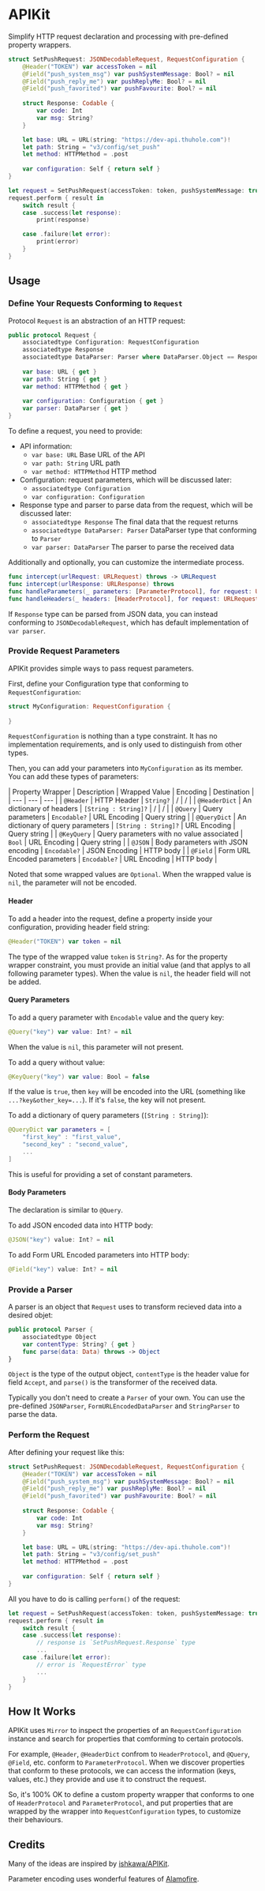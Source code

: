 # APIKit

Simplify HTTP request declaration and processing with pre-defined property wrappers.

```swift
struct SetPushRequest: JSONDecodableRequest, RequestConfiguration {
    @Header("TOKEN") var accessToken = nil
    @Field("push_system_msg") var pushSystemMessage: Bool? = nil
    @Field("push_reply_me") var pushReplyMe: Bool? = nil
    @Field("push_favorited") var pushFavourite: Bool? = nil
    
    struct Response: Codable {
        var code: Int
        var msg: String?
    }

    let base: URL = URL(string: "https://dev-api.thuhole.com")!
    let path: String = "v3/config/set_push"
    let method: HTTPMethod = .post
    
    var configuration: Self { return self }
}

let request = SetPushRequest(accessToken: token, pushSystemMessage: true, pushReplyMe: true, pushFavourite: false)
request.perform { result in
    switch result {
    case .success(let response):
        print(response)

    case .failure(let error):
        print(error)
    }
}
```

## Usage

### Define Your Requests Conforming to `Request`

Protocol `Request` is an abstraction of an HTTP request:

```swift
public protocol Request {
    associatedtype Configuration: RequestConfiguration
    associatedtype Response
    associatedtype DataParser: Parser where DataParser.Object == Response
    
    var base: URL { get }
    var path: String { get }
    var method: HTTPMethod { get }
    
    var configuration: Configuration { get }
    var parser: DataParser { get }
}
```

To define a request, you need to provide:

- API information:
    - `var base: URL` Base URL of the API
    - `var path: String` URL path
    - `var method: HTTPMethod` HTTP method
- Configuration: request parameters, which will be discussed later:
    - `associatedtype Configuration`
    - `var configuration: Configuration`
- Response type and parser to parse data from the request, which will be discussed later:
    - `associatedtype Response` The final data that the request returns
    - `associatedtype DataParser: Parser` DataParser type that conforming to `Parser`
    - `var parser: DataParser` The parser to parse the received data

Additionally and optionally, you can customize the intermediate process.

```swift
func intercept(urlRequest: URLRequest) throws -> URLRequest
func intercept(urlResponse: URLResponse) throws
func handleParameters(_ parameters: [ParameterProtocol], for request: URLRequest) throws -> URLRequest
func handleHeaders(_ headers: [HeaderProtocol], for request: URLRequest) throws -> URLRequest
```

If `Response` type can be parsed from JSON data, you can instead conforming to `JSONDecodableRequest`, which has default implementation of `var parser`.

### Provide Request Parameters

APIKit provides simple ways to pass request parameters.

First, define your Configuration type that conforming to `RequestConfiguration`:

```swift
struct MyConfiguration: RequestConfiguration {
    
}
```

`RequestConfiguration` is nothing than a type constraint. It has no implementation requirements, and is only used to distinguish from other types.

Then, you can add your parameters into `MyConfiguration` as its member. You can add these types of parameters:

| Property Wrapper | Description | Wrapped Value | Encoding | Destination |
| --- | --- | --- |
| `@Header` | HTTP Header | `String?` | / | / |
| `@HeaderDict` | An dictionary of headers | `[String : String]?` | / | / |
| `@Query` | Query parameters | `Encodable?` | URL Encoding | Query string |
| `@QueryDict` | An dictionary of query parameters | `[String : String]?` | URL Encoding | Query string |
| `@KeyQuery` | Query parameters with no value associated | `Bool` | URL Encoding | Query string |
| `@JSON` | Body parameters with JSON encoding | `Encodable?` | JSON Encoding | HTTP body |
| `@Field` | Form URL Encoded parameters | `Encodable?` | URL Encoding | HTTP body |

Noted that some wrapped values are `Optional`. When the wrapped value is `nil`, the parameter will not be encoded.

#### Header

To add a header into the request, define a property inside your configuration, providing header field string:

```swift
@Header("TOKEN") var token = nil
```

The type of the wrapped value `token` is `String?`. As for the property wrapper constraint, you must provide an initial value (and that applys to all following parameter types). When the value is `nil`, the header field will not be added.

#### Query Parameters

To add a query parameter with `Encodable` value and the query key:

```swift
@Query("key") var value: Int? = nil
```

When the value is `nil`, this parameter will not present.

To add a query without value:

```swift
@KeyQuery("key") var value: Bool = false
```

If the value is `true`, then `key` will be encoded into the URL (something like `...?key&other_key=...`). If it's `false`, the key will not present.

To add a dictionary of query parameters (`[String : String]`):

```swift
@QueryDict var parameters = [
    "first_key" : "first_value",
    "second_key" : "second_value",
    ...
]
```

This is useful for providing a set of constant parameters.

#### Body Parameters

The declaration is similar to `@Query`.

To add JSON encoded data into HTTP body:

```swift
@JSON("key") value: Int? = nil
```

To add Form URL Encoded parameters into HTTP body:

```swift
@Field("key") value: Int? = nil
```

### Provide a Parser

A parser is an object that `Request` uses to transform recieved data into a desired objet:

```swift
public protocol Parser {
    associatedtype Object
    var contentType: String? { get }
    func parse(data: Data) throws -> Object
}
```

`Object` is the type of the output object, `contentType` is the header value for field `Accept`,
and `parse()` is the transformer of the received data.

Typically you don't need to create a `Parser` of your own. You can use the pre-defined `JSONParser`,
`FormURLEncodedDataParser` and `StringParser` to parse the data.

### Perform the Request

After defining your request like this:

```swift
struct SetPushRequest: JSONDecodableRequest, RequestConfiguration {
    @Header("TOKEN") var accessToken = nil
    @Field("push_system_msg") var pushSystemMessage: Bool? = nil
    @Field("push_reply_me") var pushReplyMe: Bool? = nil
    @Field("push_favorited") var pushFavourite: Bool? = nil
    
    struct Response: Codable {
        var code: Int
        var msg: String?
    }

    let base: URL = URL(string: "https://dev-api.thuhole.com")!
    let path: String = "v3/config/set_push"
    let method: HTTPMethod = .post
    
    var configuration: Self { return self }
}
```

All you have to do is calling `perform()` of the request:

```swift
let request = SetPushRequest(accessToken: token, pushSystemMessage: true, pushReplyMe: true, pushFavourite: false)
request.perform { result in
    switch result {
    case .success(let response):
        // response is `SetPushRequest.Response` type
        ...
    case .failure(let error):
        // error is `RequestError` type
        ...
    }
}
```

## How It Works

APIKit uses `Mirror` to inspect the properties of an `RequestConfiguration` instance and search for properties
that comforming to certain protocols.

For example, `@Header`, `@HeaderDict` confrom to `HeaderProtocol`, and `@Query`, `@Field`, etc. conform to `ParameterProtocol`.
When we discover properties that conform to these protocols, we can access the information (keys, values, etc.) they provide
and use it to construct the request.

So, it's 100% OK to define a custom property wrapper that conforms to one of `HeaderProtocol` and `ParameterProtocol`,
and put properties that are wrapped by the wrapper into `RequestConfiguration` types, to customize their behaviours.

## Credits

Many of the ideas are inspired by [ishkawa/APIKit](https://github.com/ishkawa/APIKit).

Parameter encoding uses wonderful features of [Alamofire](https://github.com/Alamofire/Alamofire).
